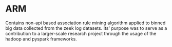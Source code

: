# ARM
Contains non-api based association rule mining algorithm applied to binned big data collected from the zeek log datasets. Its' purpose was to serve as a contribution to a larger-scale research project through the usage of the hadoop and pyspark frameworks. 
